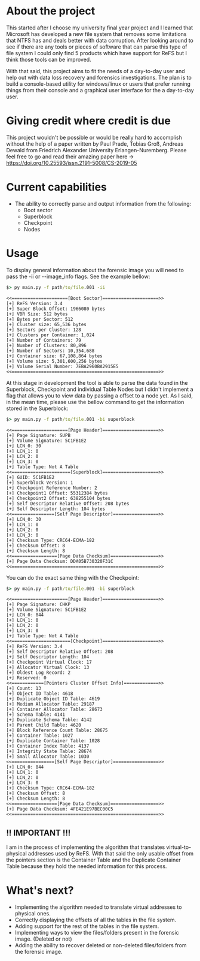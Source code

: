 # About the project

This started after I choose my university final year project and I learned that Microsoft has developed a new file system that removes some limitations that NTFS has and deals better with data corruption. After looking around to see if there are any tools or pieces of software that can parse this type of file system I could only find 5 products which have support for ReFS but I think those tools can be improved. 

With that said, this project aims to fit the needs of a day-to-day user and help out with data loss recovery and forensics investigations. The plan is to build a console-based utility for windows/linux or users that prefer running things from their console and a graphical user interface for the a day-to-day user. 

# Giving credit where credit is due

This project wouldn't be possible or would be really hard to accomplish without the help of a paper written by Paul Prade, Tobias Groß, Andreas Dewald from Friedrich Alexander University
Erlangen-Nuremberg. Please feel free to go and read their amazing paper here -> https://doi.org/10.25593/issn.2191-5008/CS-2019-05

# Current capabilities

- The ability to correctly parse and output information from the following:
    - Boot sector
    - Superblock
    - Checkpoint
    - Nodes

# Usage

To display general information about the forensic image you will need to pass the -ii or --image_info flags. See the example bellow:
```cmd
$> py main.py -f path/to/file.001 -ii
```
```
<<=====================[Boot Sector]=====================>>
[+] ReFS Version: 3.4
[+] Super Block Offset: 1966080 bytes
[+] VBR Size: 512 bytes
[+] Bytes per Sector: 512
[+] Cluster size: 65,536 bytes
[+] Sectors per Cluster: 128
[+] Clusters per Container: 1,024
[+] Number of Containers: 79
[+] Number of Clusters: 80,896
[+] Number of Sectors: 10,354,688
[+] Container size: 67,108,864 bytes
[+] Volume size: 5,301,600,256 bytes
[+] Volume Serial Number: 7EBA2960BA2915E5
<<=======================================================>>
```

At this stage in development the tool is able to parse the data found in the Superblock, Checkpoint and individual Table Nodes but I didn't implement a flag that allows you to view data by passing a offset to a node yet. 
As I said, in the mean time, please use the bellow command to get the information stored in the Superblock:

```cmd
$> py main.py -f path/to/file.001 -bi superblock
```
```
<<=====================[Page Header]=====================>>
[+] Page Signature: SUPB
[+] Volume Signature: 5C1FB1E2
[+] LCN_0: 30
[+] LCN_1: 0
[+] LCN_2: 0
[+] LCN_3: 0
[+] Table Type: Not A Table
<<======================[Superblock]=====================>>
[+] GUID: 5C1FB1E2
[+] Superblock Version: 1
[+] Checkpoint Reference Number: 2
[+] Checkpoint1 Offset: 55312384 bytes
[+] Checkpoint2 Offset: 638255104 bytes
[+] Self Descriptor Relative Offset: 208 bytes
[+] Self Descriptor Length: 104 bytes
<<================[Self Page Descriptor]=================>>
[+] LCN_0: 30
[+] LCN_1: 0
[+] LCN_2: 0
[+] LCN_3: 0
[+] Checksum Type: CRC64-ECMA-182
[+] Checksum Offset: 8
[+] Checksum Length: 8
<<=================[Page Data Checksum]==================>>
[+] Page Data Checksum: DDA05B730320F31C
<<=======================================================>>
```
You can do the exact same thing with the Checkpoint:
```cmd
$> py main.py -f path/to/file.001 -bi superblock
```
```
<<=====================[Page Header]=====================>>
[+] Page Signature: CHKP
[+] Volume Signature: 5C1FB1E2
[+] LCN_0: 844
[+] LCN_1: 0
[+] LCN_2: 0
[+] LCN_3: 0
[+] Table Type: Not A Table
<<======================[Checkpoint]=====================>>
[+] ReFS Version: 3.4
[+] Self Descriptor Relative Offset: 208
[+] Self Descriptor Length: 104
[+] Checkpoint Virtual Clock: 17
[+] Allocator Virtual Clock: 13
[+] Oldest Log Record: 2
[+] Reserved: 0
<<============[Pointers Cluster Offset Info]=============>>
[+] Count: 13
[+] Object ID Table: 4618
[+] Duplicate Object ID Table: 4619
[+] Medium Allocator Table: 29187
[+] Container Allocator Table: 28673
[+] Schema Table: 4141
[+] Duplicate Schema Table: 4142
[+] Parent Child Table: 4620
[+] Block Reference Count Table: 28675
[+] Container Table: 1027
[+] Duplicate Container Table: 1028
[+] Container Index Table: 4137
[+] Integrity State Table: 28674
[+] Small Allocator Table: 1030
<<================[Self Page Descriptor]=================>>
[+] LCN_0: 844
[+] LCN_1: 0
[+] LCN_2: 0
[+] LCN_3: 0
[+] Checksum Type: CRC64-ECMA-182
[+] Checksum Offset: 8
[+] Checksum Length: 8
<<=================[Page Data Checksum]==================>>
[+] Page Data Checksum: 4FE421E97BEC00C5
<<=======================================================>>
```
## !! IMPORTANT !!!
I am in the process of implementing the algorithm that translates virtual-to-physical addresses used by ReFS. With that said the only usable offset from the pointers section is the Container Table and the Duplicate Container Table because they hold  the needed information for this process. 

# What's next?
- Implementing the algorithm needed to translate virtual addresses to physical ones.
- Correctly displaying the offsets of all the tables in the file system.
- Adding support for the rest of the tables in the file system.
- Implementing ways to view the files/folders present in the forensic image. (Deleted or not)
- Adding the ability to recover deleted or non-deleted files/folders from the forensic image.